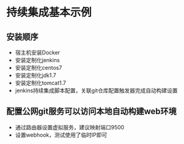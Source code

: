# 持续集成基本示例

## 安装顺序
- 宿主机安装Docker
- 安装定制化jenkins
- 安装定制化centos7
- 安装定制化jdk1.7
- 安装定制化tomcat1.7
- jenkins持续集成脚本配置，关联git仓库配置触发器完成自动构建设置

## 配置公网git服务可以访问本地自动构建web环境
- 通过路由器设置虚拟服务，建议映射端口9500
- 设置webhook，测试使用了临时IP即可
